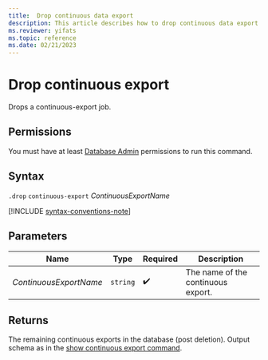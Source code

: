 ```yaml
---
title:  Drop continuous data export
description: This article describes how to drop continuous data export in Azure Data Explorer.
ms.reviewer: yifats
ms.topic: reference
ms.date: 02/21/2023
---
```

# Drop continuous export

Drops a continuous-export job.

## Permissions

You must have at least [Database Admin](../access-control/role-based-access-control.md) permissions to run this command.

## Syntax

`.drop` `continuous-export` *ContinuousExportName*

[!INCLUDE [syntax-conventions-note](../../../includes/syntax-conventions-note.md)]

## Parameters

| Name | Type | Required | Description |
|--|--|--|--|
| *ContinuousExportName* | `string` |  :heavy_check_mark: | The name of the continuous export. |

## Returns

The remaining continuous exports in the database (post deletion). Output schema as in the [show continuous export command](show-continuous-export.md).
